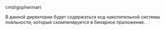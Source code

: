 cmd/gophermart

В данной директории будет содержаться код накопительной системы лояльности, который скомпилируется в бинарное приложение.
